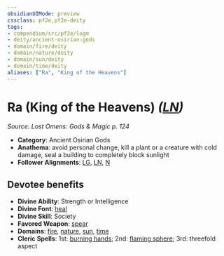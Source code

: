 ```yaml
---
obsidianUIMode: preview
cssclass: pf2e,pf2e-deity
tags:
- compendium/src/pf2e/logm
- deity/ancient-osirian-gods
- domain/fire/deity
- domain/nature/deity
- domain/sun/deity
- domain/time/deity
aliases: ["Ra", "King of the Heavens"]
---
```

# Ra (King of the Heavens) *([LN](/rules/traits/lawful-neutral-b1.md))*  
*Source: Lost Omens: Gods & Magic p. 124*  

- **Category**: Ancient Osirian Gods
- **Anathema**: avoid personal change, kill a plant or a creature with cold damage, seal a building to completely block sunlight
- **Follower Alignments**: [LG](/rules/traits/lawful-goo-b1.md), [LN](/rules/traits/lawful-neutral-b1.md), [N](/rules/traits/neutral-b1.md)

## Devotee benefits

- **Divine Ability**: Strength or Intelligence
- **Divine Font**: [heal](/compendium/spells/heal.md)
- **Divine Skill**: Society
- **Favored Weapon**: [spear](/compendium/equipment/items/spear.md)
- **Domains**: [fire](/compendium/setting/domains.md#Fire), [nature](/compendium/setting/domains.md#Nature), [sun](/compendium/setting/domains.md#Sun), [time](/compendium/setting/domains.md#Time)
- **Cleric Spells**: 1st: [burning hands](/compendium/spells/burning-hands.md); 2nd: [flaming sphere](/compendium/spells/flaming-sphere.md); 3rd: threefold aspect